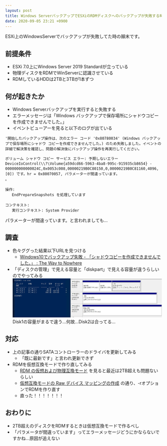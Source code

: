 ```yaml
---
layout: post
title: Windows ServerバックアップでESXiのRDMディスクへのバックアップが失敗する時は仮想互換モードにすると直るかもしれない
date: 2020-09-05 23:21 +0900
---
```

ESXi上のWindowsServerでバックアップが失敗してた時の顛末です。

前提条件
---------------------
* ESXi 7.0上にWindows Server 2019 Standardが立っている
* 物理ディスクをRDMでWinServerに認識させている
* RDMしているHDDは2TBと3TBが1本ずつ

何が起きたか
---------------------
* Windows Serverバックアップを実行すると失敗する
* エラーメッセージは「Windows バックアップで保存場所にシャドウコピーを作成できませんでした。」
* イベントビューアーを見ると以下のログが出ている

```
'開始したバックアップ操作は、次のエラー コード '0x80780034' (Windows バックアップで保存場所にシャドウ コピーを作成できませんでした。) のため失敗しました。イベントの詳細で解決策を確認し、問題の解決後にバックアップ操作を再実行してください。
```

```
ボリューム シャドウ コピー サービス エラー: 予期しないエラー DeviceIoControl(\\?\Volume{a59dcd66-5963-4ba8-995c-915935cb8654} - 000000000000024C,0x0053c008,00000219B0C80150,0,00000219B0C81160,4096,[0]) です。hr = 0x80070057, パラメーターが間違っています。
。 

操作:
   EndPrepareSnapshots を処理しています

コンテキスト:
   実行コンテキスト: System Provider
```
パラメーターが間違っています。と言われましても…

調査
---------------------
* 色々ググった結果以下URLを見つける
    * [Windows10でバックアップ失敗 - 「シャドウコピーを作成できませんでした。」 : The Way to Nowhere](http://blog.ntakano75.com/archives/68666292.html)
* 「ディスクの管理」で見える容量と「diskpart」で見える容量が違うらしいのでやってみる
![image](/assets/images/2020/winbackup.jpg)
Disk1の容量がまるで違う…何故…Disk2は合ってる…

対応
---------------------
* 上の記事の通りSATAコントローラーのドライバを更新してみる
    * 「既に最新です」と言われ更新できず
* RDMを仮想互換モードで作り直してみる
    * [RDM の仮想および物理互換モード](https://docs.vmware.com/jp/VMware-vSphere/7.0/com.vmware.vsphere.storage.doc/GUID-4B2479B1-541D-4FF4-865E-2EE711294478.html) を見ると最近は2TB超えも問題ないらしい
    * [仮想互換モードの Raw デバイス マッピングの作成](https://docs.vmware.com/jp/VMware-vSphere/7.0/com.vmware.vsphere.storage.doc/GUID-43684552-655C-4893-AE02-9992F51D87B6.html) の通り、-rオプションでRDMを作り直す
    * 直った！！！！！！！

おわりに
---------------------
* 2TB超えのディスクをRDMするときは仮想互換モードで作るべし
* 「パラメータが間違っています」ってエラーメッセージどうにかならないですかね…原因が追えない
